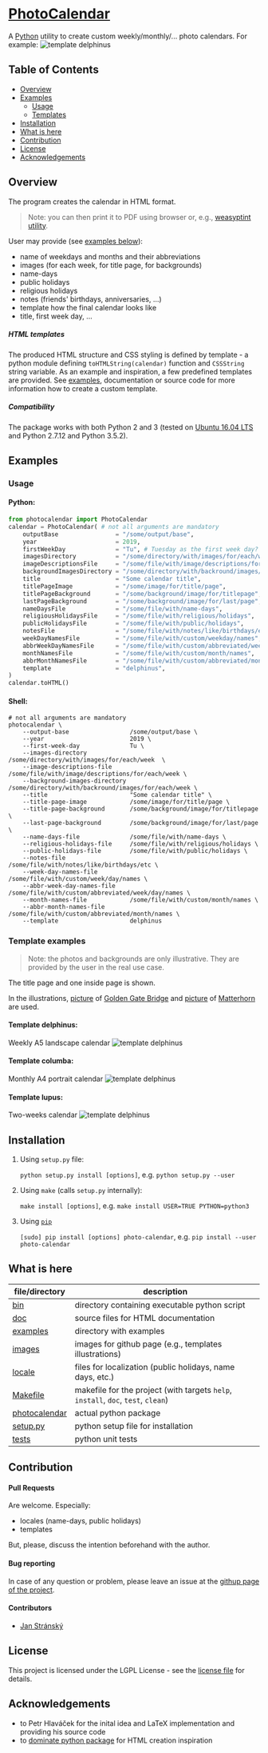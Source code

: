 # [PhotoCalendar](https://github.com/stranskyjan/photo-calendar)
A [Python](https://python.org) utility to create custom weekly/monthly/... photo calendars.
For example:
![template delphinus](images/delphinus.png)

## Table of Contents
- [Overview](#overview)
- [Examples](#examples)
	- [Usage](#usage)
	- [Templates](#template-examples)
- [Installation](#installation)
- [What is here](#what-is-here)
- [Contribution](#contribution)
- [License](#license)
- [Acknowledgements](#acknowledgements)

## Overview
The program creates the calendar in HTML format.
> Note: you can then print it to PDF using browser or, e.g., [weasyptint utility](https://weasyprint.org).

User may provide (see [examples below](#examples)):
- name of weekdays and months and their abbreviations
- images (for each week, for title page, for backgrounds)
- name-days
- public holidays
- religious holidays
- notes (friends' birthdays, anniversaries, ...)
- template how the final calendar looks like
- title, first week day, ...

##### HTML templates
The produced HTML structure and CSS styling is defined by template - a python module defining `toHTMLString(calendar)` function and `CSSString` string variable.
As an example and inspiration, a few predefined templates are provided.
See [examples](examples), documentation or source code for more information how to create a custom template.

##### Compatibility
The package works with both Python 2 and 3 (tested on [Ubuntu 16.04 LTS](https://www.ubuntu.com/) and Python 2.7.12 and Python 3.5.2).

## Examples

### Usage

#### Python:
```python
from photocalendar import PhotoCalendar
calendar = PhotoCalendar( # not all arguments are mandatory
	outputBase                = "/some/output/base",
	year                      = 2019,
	firstWeekDay              = "Tu", # Tuesday as the first week day? Well, why not...
	imagesDirectory           = "/some/directory/with/images/for/each/week",
	imageDescriptionsFile     = "/some/file/with/image/descriptions/for/each/week",
	backgroundImagesDirectory = "/some/directory/with/backround/images/for/each/week",
	title                     = "Some calendar title",
	titlePageImage            = "/some/image/for/title/page",
	titlePageBackground       = "/some/background/image/for/titlepage",
	lastPageBackground        = "/some/background/image/for/last/page",
	nameDaysFile              = "/some/file/with/name-days",
	religiousHolidaysFile     = "/some/file/with/religious/holidays",
	publicHolidaysFile        = "/some/file/with/public/holidays",
	notesFile                 = "/some/file/with/notes/like/birthdays/etc",
	weekDayNamesFile          = "/some/file/with/custom/weekday/names",
	abbrWeekDayNamesFile      = "/some/file/with/custom/abbreviated/weekday/names",
	monthNamesFile            = "/some/file/with/custom/month/names",
	abbrMonthNamesFile        = "/some/file/with/custom/abbreviated/month/names",
	template                  = "delphinus",
)
calendar.toHTML()
```

#### Shell:
```shell
# not all arguments are mandatory
photocalendar \
	--output-base                 /some/output/base \
	--year                        2019 \
	--first-week-day              Tu \
	--images-directory            /some/directory/with/images/for/each/week  \
	--image-descriptions-file     /some/file/with/image/descriptions/for/each/week \
	--background-images-directory /some/directory/with/backround/images/for/each/week \
	--title                       "Some calendar title" \
	--title-page-image            /some/image/for/title/page \
	--title-page-background       /some/background/image/for/titlepage \
	--last-page-background        /some/background/image/for/last/page \
	--name-days-file              /some/file/with/name-days \
	--religious-holidays-file     /some/file/with/religious/holidays \
	--public-holidays-file        /some/file/with/public/holidays \
	--notes-file                  /some/file/with/notes/like/birthdays/etc \
	--week-day-names-file         /some/file/with/custom/week/day/names \
	--abbr-week-day-names-file    /some/file/with/custom/abbreviated/week/day/names \
	--month-names-file            /some/file/with/custom/month/names \
	--abbr-month-names-file       /some/file/with/custom/abbreviated/month/names \
	--template                    delphinus
```

### Template examples
> Note:
> the photos and backgrounds are only illustrative.
> They are provided by the user in the real use case.

The title page and one inside page is shown.

In the illustrations,
[picture](https://upload.wikimedia.org/wikipedia/commons/d/d1/Golden_Gate_1.jpg)
of
[Golden Gate Bridge](https://en.wikipedia.org/wiki/Golden_Gate_Bridge)
and
[picture](https://upload.wikimedia.org/wikipedia/commons/4/4c/Matterhorn_from_Zermatt2.jpg)
of
[Matterhorn](https://en.wikipedia.org/wiki/Matterhorn)
are used.

#### Template delphinus:
Weekly A5 landscape calendar
![template delphinus](images/delphinus.png)

#### Template columba:
Monthly A4 portrait calendar
![template delphinus](images/columba.png)

#### Template lupus:
Two-weeks calendar
![template delphinus](images/lupus.png)

## Installation
1. Using `setup.py` file:

	`python setup.py install [options]`, e.g. `python setup.py --user`

2. Using `make` (calls `setup.py` internally):

	`make install [options]`, e.g. `make install USER=TRUE PYTHON=python3`

3. Using [`pip`](https://pypi.org/project/pip/)

	`[sudo] pip install [options] photo-calendar`, e.g. `pip install --user photo-calendar`

## What is here
| file/directory | description |
| --- | --- |
| [bin](bin) | directory containing executable python script |
| [doc](doc) | source files for HTML documentation |
| [examples](examples) | directory with examples |
| [images](images) | images for github page (e.g., templates illustrations) |
| [locale](locale) | files for localization (public holidays, name days, etc.) |
| [Makefile](Makefile) | makefile for the project (with targets `help`, `install`, `doc`, `test`, `clean`) |
| [photocalendar](photocalendar) | actual python package |
| [setup.py](setup.py) | python setup file for installation |
| [tests](tests) | python unit tests |

## Contribution
#### Pull Requests
Are welcome. Especially:
- locales (name-days, public holidays)
- templates

But, please, discuss the intention beforehand with the author.

#### Bug reporting
In case of any question or problem, please leave an issue at the [githup page of the project](https://github.com/stranskyjan/photo-calendar).

#### Contributors
- [Jan Stránský](https://github.com/stranskyjan)

## License
This project is licensed under the LGPL License - see the [license file](LICENSE) for details.

## Acknowledgements
- to Petr Hlaváček for the inital idea and LaTeX implementation and providing his source code
- to [dominate python package](https://github.com/Knio/dominate) for HTML creation inspiration
